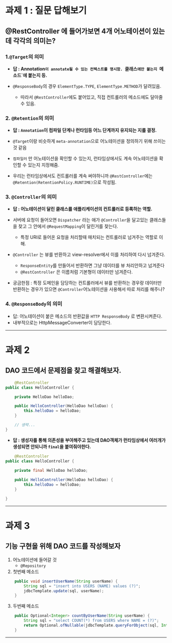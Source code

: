 # 과제 1 : 질문 답해보기

## @RestController 에 들어가보면 4개 어노테이션이 있는데 각각의 의미는?

### 1.`@Target`의 의미
- __답 : Annotation`이 annotate될 수 있는 컨텍스트를 명시함. `클래스`에만 붙는지 `메소드`에 붙는지 등.__


- `@ResponseBody`의 경우 `ElementType.TYPE`, `ElementType.METHOD`가 달려있음.
  - 따라서 `@RestController`에도 붙어있고, 직접 컨트롤러의 메소드에도 달아줄 수 있음.

### 2. `@Retention`의 의미
- __답 : `Annotation`이 컴파일 단계나 런타임등 어느 단계까지 유지되는 지를 결정.__


- `@Target`이랑 비슷하게 `meta-annotation`으로 어노테이션을 정의하기 위해 쓰이는 것 같음
- `컴파일러` 만 어노테이션을 확인할 수 있는지, 런타임상에서도 계속 어노테이션을 확인할 수 있는지 지정해줌.
- 우리는 런타임상에서도 컨트롤러를 계속 써야하니까 `@RestController`에는 `@Retention(RetentionPolicy.RUNTIME)`으로 작성됨.

### 3. `@Controller`의 의미
- __답 : 어노테이션이 달린 클래스를 애플리케이션의 컨트롤러로 등록하는 역할.__


- 서버에 요청이 들어오면 `Dispatcher` 라는 애가 `@Controller`을 달고있는 클래스들을 찾고 그 안에서 `@RequestMapping`이 달린거를 찾는다.
  - 특정 URI로 들어온 요청을 처리할때 매치되는 컨트롤러로 넘겨주는 역할로 이해.
- `@Controller` 는 뷰를 반환하고 view-resolver에서 이를 처리하여 다시 넘겨준다.
  - `ResponseEntity`를 만들어서 반환하면 그냥 데이터를 뷰 처리안하고 넘겨준다
  - `@RestController` 은 이름처럼 기본형이 데이터만 넘겨준다.
- 궁금한점 : 특정 도메인을 담당하는 컨트롤러에서 뷰를 반환하는 경우랑 데이터만 반환하는 경우가 있으면 `@Controller`어노테이션을 사용해서 따로 처리를 해주나?
### 4. `@ResponseBody`의 의미
- 답: 어노테이션이 붙은 메소드의 반환값을 `HTTP ResponseBody` 로 변환시켜준다.
- 내부적으로는 HttpMessageConverter이 담당한다.
---
# 과제 2

## DAO 코드에서 문제점을 찾고 해결해보자.

```java
    @RestController
public class HelloController {

    private HelloDao helloDao;

    public HelloController(HelloDao helloDao) {
        this.helloDao = helloDao;
    }

    // 생략...
}

```
- __답 : 생성자를 통해 의존성을 부여해주고 있는데 DAO객체가 런타임상에서 여러개가 생성되면 안되니까 `final`을 붙여줘야한다.__

```java
    @RestController
public class HelloController {

    private final HelloDao helloDao;
    
    public HelloController(HelloDao helloDao) {
        this.helloDao = helloDao;
    }

}
```
---
# 과제 3
## 기능 구현을 위해 DAO 코드를 작성해보자

1. 어노테이션에 들어갈 것
   - `@Repository`
2. 첫번째 메소드
```java
    public void insertUserName(String userName) {
        String sql = "insert into USERS (NAME) values (?)";
        jdbcTemplate.update(sql, userName);
    }
```
3. 두번째 메소드
```java
    public Optional<Integer> countByUserName(String userName) {
        String sql = "select COUNT(*) from USERS where NAME = (?)";
        return Optional.ofNullable(jdbcTemplate.queryForObject(sql, Integer.TYPE, userName));
    }
```
---

